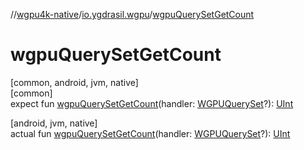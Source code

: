 //[wgpu4k-native](../../index.md)/[io.ygdrasil.wgpu](index.md)/[wgpuQuerySetGetCount](wgpu-query-set-get-count.md)

# wgpuQuerySetGetCount

[common, android, jvm, native]\
[common]\
expect fun [wgpuQuerySetGetCount](wgpu-query-set-get-count.md)(handler: [WGPUQuerySet](-w-g-p-u-query-set/index.md)?): [UInt](https://kotlinlang.org/api/core/kotlin-stdlib/kotlin/-u-int/index.html)

[android, jvm, native]\
actual fun [wgpuQuerySetGetCount](wgpu-query-set-get-count.md)(handler: [WGPUQuerySet](-w-g-p-u-query-set/index.md)?): [UInt](https://kotlinlang.org/api/core/kotlin-stdlib/kotlin/-u-int/index.html)